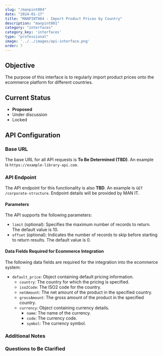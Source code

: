 ```yaml
---
slug: "/manpint004"
date: "2024-01-17"
title: "MANPINT004 - Import Product Prices by Country"
description: "manpint001"
category: "interfaces"
category_key: 'interfaces'
type: "professional"
image: '../../images/api-interface.png'
order: 7
---
```


## Objective

The purpose of this interface is to regularly import product prices onto the ecommerce platform for different countries.

## Current Status

- **Proposed**
- Under discussion
- Locked

## API Configuration

### Base URL

The base URL for all API requests is **To Be Determined (TBD)**. An example is `https://example-library-api.com`.

### API Endpoint

The API endpoint for this functionality is also **TBD**. An example is `GET /corporate-structure`. Endpoint details will be provided by MAN IT.

#### Parameters

The API supports the following parameters:

- `limit` (optional): Specifies the maximum number of records to return. The default value is 10.
- `offset` (optional): Indicates the number of records to skip before starting to return results. The default value is 0.

#### Data Fields Required for Ecommerce Integration

The following data fields are required for the integration into the ecommerce system:

- `default_price`: Object containing default pricing information.
  - `country`: The country for which the pricing is specified.
  - `iso2Code`: The ISO2 code for the country.
  - `netAmount`: The net amount of the product in the specified country.
  - `grossAmount`: The gross amount of the product in the specified country.
  - `currency`: Object containing currency details.
    - `name`: The name of the currency.
    - `code`: The currency code.
    - `symbol`: The currency symbol.

### Additional Notes

### Questions to Be Clarified
